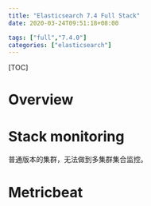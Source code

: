 ```yaml
---
title: "Elasticsearch 7.4 Full Stack"
date: 2020-03-24T09:51:18+08:00

tags: ["full","7.4.0"]
categories: ["elasticsearch"]
---
```


[TOC]

# Overview

<!-- ![image-20200324100426747](/home/hedan/Documents/honlyc.com/content/post/image-20200324100426747.png) -->



# Stack monitoring

普通版本的集群，无法做到多集群集合监控。

# Metricbeat



